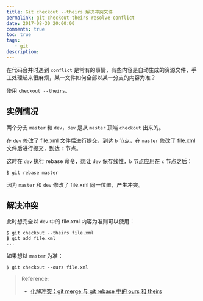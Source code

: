 ```yaml
---
title: Git checkout --theirs 解决冲突文件
permalink: git-checkout-theirs-resolve-conflict
date: 2017-08-30 20:00:00
comments: true
toc: true
tags:
   - git
description:
---
```

在代码合并时遇到 `conflict` 是常有的事情，有些内容是自动生成的资源文件，手工处理起来很麻烦，某一文件如何全部以某一分支的内容为准？

使用 `checkout --theirs`。

<!-- more -->

## 实例情况
两个分支 `master` 和 `dev`，`dev` 是从 `master` 顶端 `checkout` 出来的。

在 `dev` 修改了 file.xml 文件后进行提交，到达 `b` 节点，在 `master` 修改了 file.xml 文件后进行提交，到达 `c` 节点。

这时在 `dev` 执行 rebase 命令，想让 `dev` 保存线性，`b` 节点应用在 `c` 节点之后：
```
$ git rebase master
```

因为 `master` 和 `dev` 修改了 file.xml 同一位置，产生冲突。

## 解决冲突
此时想完全以 `dev` 中的 file.xml 内容为准则可以使用：
```
$ git checkout --theirs file.xml
$ git add file.xml
...
```

如果想以 `master` 为准：
```
$ git checkout --ours file.xml
```

> Reference:
> - [化解冲突：git merge 与 git rebase 中的 ours 和 theirs](https://bitmingw.com/2017/02/16/git-merge-rebase-ours-and-theirs/)